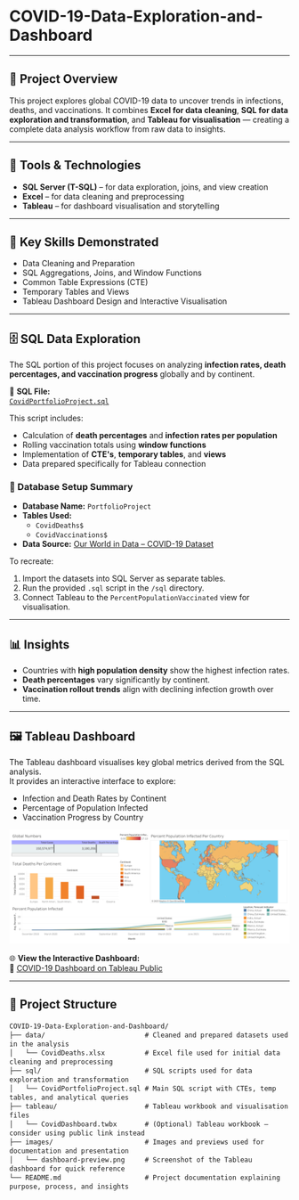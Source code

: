 # COVID-19-Data-Exploration-and-Dashboard

---

## 📘 Project Overview 

This project explores global COVID-19 data to uncover trends in infections, deaths, and vaccinations.   It combines **Excel for data cleaning**, **SQL for data exploration and transformation**, and **Tableau for visualisation** — creating a complete data analysis workflow from raw data to insights.

---

## 🧰 Tools & Technologies
- **SQL Server (T-SQL)** – for data exploration, joins, and view creation  
- **Excel** – for data cleaning and preprocessing  
- **Tableau** – for dashboard visualisation and storytelling 

---

## 🧪 Key Skills Demonstrated
- Data Cleaning and Preparation  
- SQL Aggregations, Joins, and Window Functions  
- Common Table Expressions (CTE)  
- Temporary Tables and Views  
- Tableau Dashboard Design and Interactive Visualisation  

---

## 🗄️ SQL Data Exploration

The SQL portion of this project focuses on analyzing **infection rates, death percentages, and vaccination progress** globally and by continent.

📂 **SQL File:**  
[`CovidPortfolioProject.sql`](https://github.com/Llinvile/COVID-19-Data-Exploration-and-Dashboard/blob/main/CovidPortfolioproject.sql)

This script includes:
- Calculation of **death percentages** and **infection rates per population**  
- Rolling vaccination totals using **window functions**  
- Implementation of **CTE's**, **temporary tables**, and **views**  
- Data prepared specifically for Tableau connection  

### 🧱 Database Setup Summary
- **Database Name:** `PortfolioProject`  
- **Tables Used:**  
  - `CovidDeaths$`  
  - `CovidVaccinations$`  
- **Data Source:** [Our World in Data – COVID-19 Dataset](https://ourworldindata.org/covid-deaths)

To recreate:
1. Import the datasets into SQL Server as separate tables.  
2. Run the provided `.sql` script in the `/sql` directory.  
3. Connect Tableau to the `PercentPopulationVaccinated` view for visualisation.

---

## 📊 Insights
- Countries with **high population density** show the highest infection rates.  
- **Death percentages** vary significantly by continent.  
- **Vaccination rollout trends** align with declining infection growth over time.  

---

## 🖼️ Tableau Dashboard

The Tableau dashboard visualises key global metrics derived from the SQL analysis.  
It provides an interactive interface to explore:
- Infection and Death Rates by Continent  
- Percentage of Population Infected  
- Vaccination Progress by Country

![Dashboard Preview](dashboard-preview.png)

🌐 **View the Interactive Dashboard:**  
🔗 [COVID-19 Dashboard on Tableau Public](https://public.tableau.com/app/profile/llinvile.de.jongh/viz/CovidDashboard_17609176542880/Dashboard1)

---
## 📂 Project Structure

```text
COVID-19-Data-Exploration-and-Dashboard/
├── data/                         # Cleaned and prepared datasets used in the analysis
│   └── CovidDeaths.xlsx          # Excel file used for initial data cleaning and preprocessing
├── sql/                          # SQL scripts used for data exploration and transformation
│   └── CovidPortfolioProject.sql # Main SQL script with CTEs, temp tables, and analytical queries
├── tableau/                      # Tableau workbook and visualisation files
│   └── CovidDashboard.twbx       # (Optional) Tableau workbook — consider using public link instead
├── images/                       # Images and previews used for documentation and presentation
│   └── dashboard-preview.png     # Screenshot of the Tableau dashboard for quick reference
└── README.md                     # Project documentation explaining purpose, process, and insights

